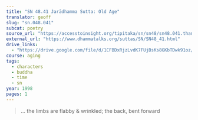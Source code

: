 ```yaml
---
title: "SN 48.41 Jarādhamma Sutta: Old Age"
translator: geoff
slug: "sn.048.041"
subcat: poetry
source_url: "https://accesstoinsight.org/tipitaka/sn/sn48/sn48.041.than.html"
external_url: "https://www.dhammatalks.org/suttas/SN/SN48_41.html"
drive_links:
  - "https://drive.google.com/file/d/1CFBDxRjzLvdK7FUjBsKs8GKbTDwk91oz/view?usp=drivesdk"
course: aging
tags:
  - characters
  - buddha
  - time
  - sn
year: 1998
pages: 1
---
```


> … the limbs are flabby & wrinkled; the back, bent forward
